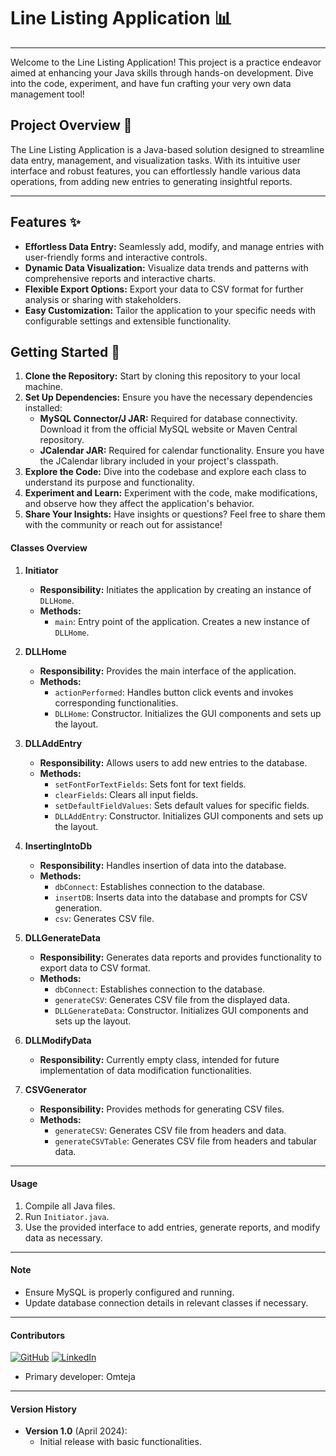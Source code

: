 <!-- 
    Author: omteja04 
    Created on: 01-04-2024 02:49:01
    Description: Line Listing Application
 -->

# Line Listing Application 📊

---

Welcome to the Line Listing Application! This project is a practice endeavor aimed at enhancing your Java skills through hands-on development. Dive into the code, experiment, and have fun crafting your very own data management tool!

## Project Overview 🚀

The Line Listing Application is a Java-based solution designed to streamline data entry, management, and visualization tasks. With its intuitive user interface and robust features, you can effortlessly handle various data operations, from adding new entries to generating insightful reports.

---

## Features ✨

- **Effortless Data Entry:** Seamlessly add, modify, and manage entries with user-friendly forms and interactive controls.
- **Dynamic Data Visualization:** Visualize data trends and patterns with comprehensive reports and interactive charts.
- **Flexible Export Options:** Export your data to CSV format for further analysis or sharing with stakeholders.
- **Easy Customization:** Tailor the application to your specific needs with configurable settings and extensible functionality.

## Getting Started 🚀

1. **Clone the Repository:** Start by cloning this repository to your local machine.
2. **Set Up Dependencies:** Ensure you have the necessary dependencies installed:
   - **MySQL Connector/J JAR:** Required for database connectivity. Download it from the official MySQL website or Maven Central repository.
   - **JCalendar JAR:** Required for calendar functionality. Ensure you have the JCalendar library included in your project's classpath.
3. **Explore the Code:** Dive into the codebase and explore each class to understand its purpose and functionality.
4. **Experiment and Learn:** Experiment with the code, make modifications, and observe how they affect the application's behavior.
5. **Share Your Insights:** Have insights or questions? Feel free to share them with the community or reach out for assistance!

#### Classes Overview

1. **Initiator**
   - **Responsibility:** Initiates the application by creating an instance of `DLLHome`.
   - **Methods:**
     - `main`: Entry point of the application. Creates a new instance of `DLLHome`.

2. **DLLHome**
   - **Responsibility:** Provides the main interface of the application.
   - **Methods:**
     - `actionPerformed`: Handles button click events and invokes corresponding functionalities.
     - `DLLHome`: Constructor. Initializes the GUI components and sets up the layout.

3. **DLLAddEntry**
   - **Responsibility:** Allows users to add new entries to the database.
   - **Methods:**
     - `setFontForTextFields`: Sets font for text fields.
     - `clearFields`: Clears all input fields.
     - `setDefaultFieldValues`: Sets default values for specific fields.
     - `DLLAddEntry`: Constructor. Initializes GUI components and sets up the layout.

4. **InsertingIntoDb**
   - **Responsibility:** Handles insertion of data into the database.
   - **Methods:**
     - `dbConnect`: Establishes connection to the database.
     - `insertDB`: Inserts data into the database and prompts for CSV generation.
     - `csv`: Generates CSV file.

5. **DLLGenerateData**
   - **Responsibility:** Generates data reports and provides functionality to export data to CSV format.
   - **Methods:**
     - `dbConnect`: Establishes connection to the database.
     - `generateCSV`: Generates CSV file from the displayed data.
     - `DLLGenerateData`: Constructor. Initializes GUI components and sets up the layout.

6. **DLLModifyData**
   - **Responsibility:** Currently empty class, intended for future implementation of data modification functionalities.

7. **CSVGenerator**
   - **Responsibility:** Provides methods for generating CSV files.
   - **Methods:**
     - `generateCSV`: Generates CSV file from headers and data.
     - `generateCSVTable`: Generates CSV file from headers and tabular data.

---

#### Usage

1. Compile all Java files.
2. Run `Initiator.java`.
3. Use the provided interface to add entries, generate reports, and modify data as necessary.

---

#### Note

- Ensure MySQL is properly configured and running.
- Update database connection details in relevant classes if necessary.

---

#### Contributors

[![GitHub](https://img.shields.io/badge/GitHub-omteja04-black?logo=github)](https://github.com/omteja04) [![LinkedIn](https://img.shields.io/badge/LinkedIn-omteja-blue?logo=linkedin)](https://www.linkedin.com/in/omteja)

- Primary developer: Omteja


---

#### Version History

- **Version 1.0** (April 2024):
  - Initial release with basic functionalities.
